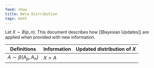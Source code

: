 ```yaml
---
feed: show
title: Beta Distribution
tags: math
---
```


Let $X \sim B \left ( p, n \right )$. This document describes how [[Bayesian Updates]] are applied when provided with new information.

| Definitions | Information | Updated distribution of $X$ |
| ----- | ----- | ----- |
| $A \sim \beta \left ( A_p, A_n \right )$ | $X > A$ | |
